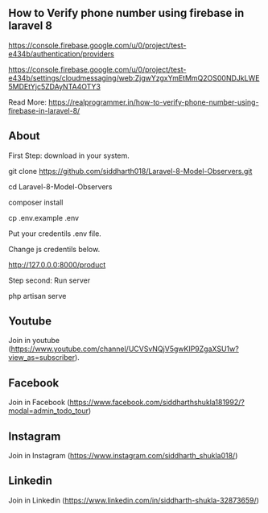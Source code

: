## How to Verify phone number using firebase in laravel 8

https://console.firebase.google.com/u/0/project/test-e434b/authentication/providers


https://console.firebase.google.com/u/0/project/test-e434b/settings/cloudmessaging/web:ZjgwYzgxYmEtMmQ2OS00NDJkLWE5MDEtYjc5ZDAyNTA4OTY3

Read More: https://realprogrammer.in/how-to-verify-phone-number-using-firebase-in-laravel-8/
## About

First Step: download in your system.

git clone https://github.com/siddharth018/Laravel-8-Model-Observers.git

cd Laravel-8-Model-Observers

composer install

cp .env.example .env

Put your credentils .env file.

Change js credentils below.

http://127.0.0.0:8000/product

Step second: Run server

php artisan serve

## Youtube
Join in youtube
(https://www.youtube.com/channel/UCVSvNQjV5gwKIP9ZgaXSU1w?view_as=subscriber).

## Facebook
Join in Facebook
(https://www.facebook.com/siddharthshukla181992/?modal=admin_todo_tour)

## Instagram
Join in Instagram
(https://www.instagram.com/siddharth_shukla018/)

## Linkedin
Join in Linkedin
(https://www.linkedin.com/in/siddharth-shukla-32873659/)
